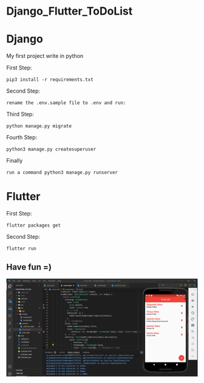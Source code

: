 # Django_Flutter_ToDoList

# Django

My first project write in python


First Step:

    pip3 install -r requirements.txt
        
Second Step:

    rename the .env.sample file to .env and run:

Third Step:

    python manage.py migrate

Fourth Step:

    python3 manage.py createsuperuser
  
    
Finally

    run a command python3 manage.py runserver
    
    
# Flutter


First Step:

    flutter packages get
        
Second Step:

    flutter run

## Have fun =)

    
<img src="frontend_flutter/images/readme.png" alt="">
